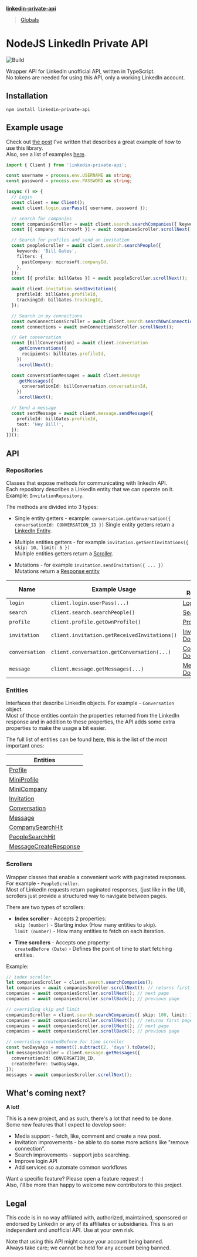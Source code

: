 **[linkedin-private-api](README.md)**

> [Globals](globals.md)

# NodeJS LinkedIn Private API

![Build](https://github.com/eilonmore/linkedin-private-api/workflows/Build/badge.svg?branch=master)

Wrapper API for LinkedIn unofficial API, written in TypeScript.  
No tokens are needed for using this API, only a working LinkedIn account.

## Installation

```
npm install linkedin-private-api
```

## Example usage

Check out [the post](https://codeburst.io/how-i-nailed-a-job-with-this-nodejs-linkedin-bot-6fcada2afbe1) I've written that describes a great example of how to use this library.  
Also, see a list of examples [here](https://github.com/eilonmore/linkedin-private-api/tree/master/examples).

```typescript
import { Client } from 'linkedin-private-api';

const username = process.env.USERNAME as string;
const password = process.env.PASSWORD as string;

(async () => {
  // Login
  const client = new Client();
  await client.login.userPass({ username, password });

  // search for companies
  const companiesScroller = await client.search.searchCompanies({ keywords: 'Microsoft' });
  const [{ company: microsoft }] = await companiesScroller.scrollNext();

  // Search for profiles and send an invitation
  const peopleScroller = await client.search.searchPeople({
    keywords: 'Bill Gates',
    filters: {
      pastCompany: microsoft.companyId,
    },
  });
  const [{ profile: billGates }] = await peopleScroller.scrollNext();

  await client.invitation.sendInvitation({
    profileId: billGates.profileId,
    trackingId: billGates.trackingId,
  });

  // Search in my connections
  const ownConnectionsScroller = await client.search.searchOwnConnections({ keywords: 'Bill Gates', limit: 1 });
  const connections = await ownConnectionsScroller.scrollNext();

  // Get conversation
  const [billConversation] = await client.conversation
    .getConversations({
      recipients: billGates.profileId,
    })
    .scrollNext();

  const conversationMessages = await client.message
    .getMessages({
      conversationId: billConversation.conversationId,
    })
    .scrollNext();

  // Send a message
  const sentMessage = await client.message.sendMessage({
    profileId: billGates.profileId,
    text: 'Hey Bill!',
  });
})();
```

## API

### Repositories

Classes that expose methods for communicating with linkedin API.  
Each repository describes a LinkedIn entity that we can operate on it. Example: `InvitationRepository`.

The methods are divided into 3 types:

- Single entity getters - example: `conversation.getConversation({ conversationId: CONVERSATION_ID })`
  Single entity getters return a [LinkedIn Entity](#entities).

- Multiple entities getters - for example `invitation.getSentInvitations({ skip: 10, limit: 5 })`  
  Multiple entities getters return a [Scroller](#scrollers).

- Mutations - for example `invitation.sendInvitation({ ... })`  
  Mutations return a [Response entity](#entities)

| Name           | Example Usage                                | Docs Reference                                                                                                                                                       |
| -------------- | -------------------------------------------- | -------------------------------------------------------------------------------------------------------------------------------------------------------------------- |
| `login`        | `client.login.userPass(...)`                 | [Login Docs](https://github.com/eilonmore/linkedin-private-api/blob/master/docs/classes/_src_core_login_.login.md)                                                   |
| `search`       | `client.search.searchPeople()`               | [Search Docs](https://github.com/eilonmore/linkedin-private-api/blob/master/docs/classes/_src_repositories_search_repository_.searchrepository.md)                   |
| `profile`      | `client.profile.getOwnProfile()`             | [Profile Docs](https://github.com/eilonmore/linkedin-private-api/blob/master/docs/classes/_src_repositories_profile_repository_.profilerepository.md)                |
| `invitation`   | `client.invitation.getReceivedInvitations()` | [Invitation Docs](https://github.com/eilonmore/linkedin-private-api/blob/master/docs/classes/_src_repositories_invitation_repository_.invitationrepository.md)       |
| `conversation` | `client.conversation.getConversation(...)`   | [Conversation Docs](https://github.com/eilonmore/linkedin-private-api/blob/master/docs/classes/_src_repositories_conversation_repository_.conversationrepository.md) |
| `message`      | `client.message.getMessages(...)`            | [Message Docs](https://github.com/eilonmore/linkedin-private-api/blob/master/docs/classes/_src_repositories_message_repository_.messagerepository.md)                |

### Entities

Interfaces that describe LinkedIn objects. For example - `Conversation` object.  
Most of those entities contain the properties returned from the LinkedIn response and in addition to these properties, the API adds some extra properties to make the usage a bit easier.

The full list of entities can be found [here](https://github.com/eilonmore/linkedin-private-api/blob/master/docs/modules/_src_entities_index_.md#attributetext), this is the list of the most important ones:

| Entities                                                                                                                                                                           |
| ---------------------------------------------------------------------------------------------------------------------------------------------------------------------------------- |
| [Profile](https://github.com/eilonmore/linkedin-private-api/blob/master/docs/interfaces/_src_entities_profile_entity_.profile.md)                                                  |
| [MiniProfile](https://github.com/eilonmore/linkedin-private-api/blob/master/docs/interfaces/_src_entities_mini_profile_entity_.miniprofile.md)                                     |
| [MiniCompany](https://github.com/eilonmore/linkedin-private-api/blob/conversation-id/docs/interfaces/_src_entities_mini_company_entity_.minicompany.md)                            |
| [Invitation](https://github.com/eilonmore/linkedin-private-api/blob/master/docs/interfaces/_src_entities_invitation_entity_.invitation.md)                                         |
| [Conversation](https://github.com/eilonmore/linkedin-private-api/blob/master/docs/interfaces/_src_entities_conversation_entity_.conversation.md)                                   |
| [Message](https://github.com/eilonmore/linkedin-private-api/blob/master/docs/interfaces/_src_entities_message_event_entity_.messageevent.md)                                       |
| [CompanySearchHit](https://github.com/eilonmore/linkedin-private-api/blob/master/docs/interfaces/_src_entities_company_search_hit_entity_.companysearchhit.md)                     |
| [PeopleSearchHit](https://github.com/eilonmore/linkedin-private-api/blob/master/docs/interfaces/_src_entities_people_search_hit_entity_.peoplesearchhit.md)                        |
| [MessageCreateResponse](https://github.com/eilonmore/linkedin-private-api/blob/master/docs/interfaces/_src_entities_message_create_response_entity_.messageeventcreateresponse.md) |

### Scrollers

Wrapper classes that enable a convenient work with paginated responses. For example - `PeopleScroller`.  
Most of LinkedIn requests return paginated responses, (just like in the UI), scrollers just provide a structured way to navigate between pages.

There are two types of scrollers:

- **Index scroller** - Accepts 2 properties:  
  `skip (number)` - Starting index (How many entities to skip).  
  `limit (number)` - How many entities to fetch on each iteration.

- **Time scrollers** - Accepts one property:  
  `createdBefore (Date)` - Defines the point of time to start fetching entities.

Example:

```typescript
// index scroller
let companiesScroller = client.search.searchCompanies();
let companies = await companiesScroller.scrollNext(); // returns first page with 10 results
companies = await companiesScroller.scrollNext(); // next page
companies = await companiesScroller.scrollBack(); // previous page

// overriding skip and limit
companiesScroller = client.search.searchCompanies({ skip: 100, limit: 1 });
companies = await companiesScroller.scrollNext(); // returns first page with 1 results
companies = await companiesScroller.scrollNext(); // next page
companies = await companiesScroller.scrollBack(); // previous page

// overriding createdBefore for time scroller
const twoDaysAgo = moment().subtract(2, 'days').toDate();
let messagesScroller = client.message.getMessages({
  conversationId: CONVERSATION_ID,
  createdBefore: twoDaysAgo,
});
messages = await companiesScroller.scrollNext();
```

## What's coming next?

**A lot!**

This is a new project, and as such, there's a lot that need to be done.  
Some new features that I expect to develop soon:

- Media support - fetch, like, comment and create a new post.
- Invitation improvements - be able to do some more actions like "remove connection".
- Search improvements - support jobs searching.
- Improve login API
- Add services so automate common workflows

Want a specific feature? Please open a feature request :)  
Also, i'll be more than happy to welcome new contributors to this project.

## Legal

This code is in no way affiliated with, authorized, maintained, sponsored or endorsed by Linkedin or any of its affiliates or subsidiaries. This is an independent and unofficial API. Use at your own risk.

Note that using this API might cause your account being banned.  
Always take care; we cannot be held for any account being banned.
